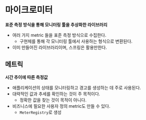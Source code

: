# 마이크로미터

**표준 측정 방식을 통해 모니터링 툴을 추상화한 라이브러리**

* 여러 가지 metric 들을 표준 측정 방식으로 수집한다.
  * 구현체를 통해 각 모니터링 툴에서 사용하는 형식으로 변환된다.
* 이미 만들어진 라이브러리이며, 스프링은 활용만한다.

## 메트릭

**시간 추이에 따른 측정값**

* 애플리케이션의 상태를 모니터링하고 경고를 생성하는 데 주로 사용된다.
* 대략적인 값과 추세를 확인하는 것이 주 목적이다.
  * 정확한 값을 찾는 것이 목적이 아니다.
* 비즈니스에 필요한 사용자 정의 metric도 만들 수 있다.
  * `MeterRegistry`로 생성
